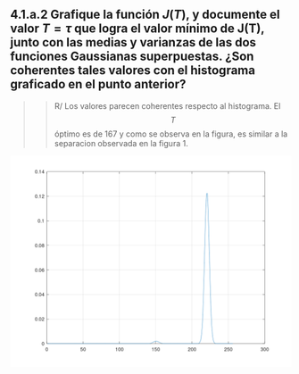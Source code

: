 ## 4.1.a.2 Grafique la función $J(T)$, y documente el valor $T = τ$ que logra el valor mínimo de J(T), junto con las medias y varianzas de las dos funciones Gaussianas superpuestas. **¿Son coherentes tales valores con el histograma graficado en el punto anterior?**
>> R/ Los valores parecen coherentes respecto al histograma. El $$T$$ óptimo es de 167 y como se observa en la figura, es similar a la separacion observada en la figura 1. 
<p align="center"><img src="/tex/figure1.png" align=middle /></p>